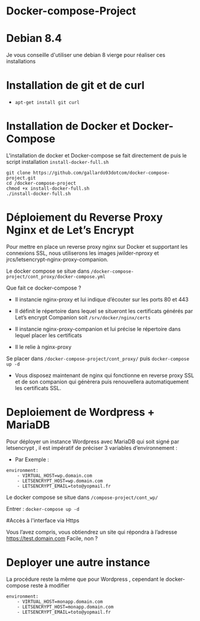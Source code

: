 # Docker-compose-Project

# Debian 8.4 
Je vous conseille d'utiliser une debian 8 vierge pour réaliser ces installations

# Installation de git et de curl 

* `apt-get install git curl`

# Installation de Docker et Docker-Compose 

L'installation de docker et Docker-compose se fait directement de puis le script installation `install-docker-full.sh`

```
git clone https://github.com/gallardo93dotcom/docker-compose-project.git
cd /docker-compose-project
chmod +x install-docker-full.sh
./install-docker-full.sh 
```
 
# Déploiement du Reverse Proxy Nginx et de Let’s Encrypt

Pour mettre en place un reverse proxy nginx sur Docker et supportant les connexions SSL, nous utiliserons les images jwilder-nproxy et jrcs/letsencrypt-nginx-proxy-companion.

Le docker compose se situe dans `/docker-compose-project/cont_proxy/docker-compose.yml`

Que fait ce docker-compose ?
- Il instancie nginx-proxy et lui indique d’écouter sur les ports 80 et 443
- Il définit le répertoire dans lequel se situeront les certificats générés par Let’s encrypt Companion soit `/srv/docker/nginx/certs`

- Il instancie nginx-proxy-companion et lui précise le répertoire dans lequel placer les certificats 
- Il le relie à nginx-proxy

Se placer dans `/docker-compose-project/cont_proxy/`
puis `docker-compose up -d`

- Vous disposez maintenant de nginx qui fonctionne en reverse proxy SSL et de son companion qui génèrera puis renouvellera automatiquement les certificats SSL.

# Deploiement de Wordpress + MariaDB

Pour déployer un instance Wordpress avec MariaDB qui soit signé par letsencrypt , il est impératif de préciser 3 variables d’environnement : 

- Par Exemple :

```
environment:
    - VIRTUAL_HOST=wp.domain.com
    - LETSENCRYPT_HOST=wp.domain.com 
    - LETSENCRYPT_EMAIL=toto@yopmail.fr
```

Le docker compose se situe dans `/compose-project/cont_wp/`

Entrer : `docker-compose up -d`

#Accès à l'interface via Https

Vous l’avez compris, vous obtiendrez un site qui répondra à l’adresse https://test.domain.com Facile, non ?

# Deployer une autre instance 

La procédure reste la même que pour Wordpress , cependant le docker-compose reste à modifier

```
environment:
    - VIRTUAL_HOST=monapp.domain.com
    - LETSENCRYPT_HOST=monapp.domain.com 
    - LETSENCRYPT_EMAIL=toto@yopmail.fr
```

